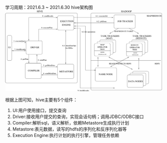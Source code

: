 学习周期：2021.6.3 ~ 2021.6.30 
hive架构图  
![image](https://github.com/SheldonNeal/One-Piece-Of-BigData/blob/master/IMG/hive%E6%9E%B6%E6%9E%84%E5%9B%BE.png)

根据上图可知，hive主要有5个组件：  
1. UI:用户使用接口，提交查询
2. Driver:接收用户提交的查询，实现会话句柄；调用JDBC/ODBC接口
3. Compiler:解析sql，语义解析，依赖Metastore生成执行计划
4. Metastore:表元数据，读写的hdfs的序列化和反序列化器等
5. Execution Engine:执行计划的执行引擎，管理任务依赖

